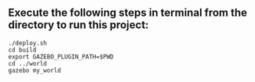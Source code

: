 ## Execute the following steps in terminal from the directory to run this project:
```
./deploy.sh
cd build
export GAZEBO_PLUGIN_PATH=$PWD
cd ../world
gazebo my_world
```

